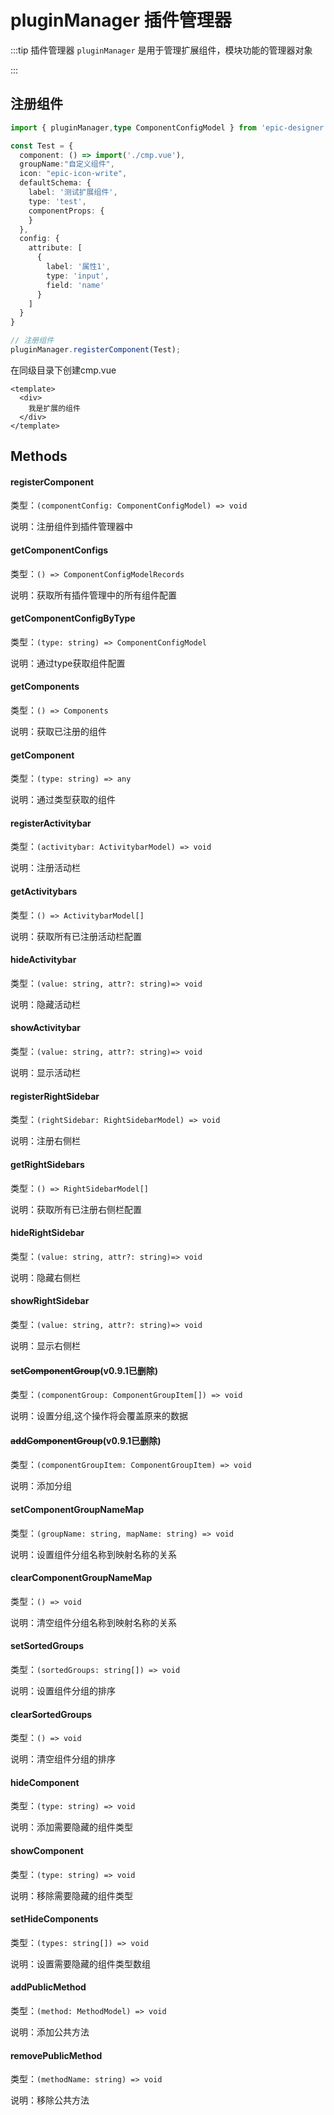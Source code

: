 # pluginManager 插件管理器

:::tip 插件管理器
`pluginManager` 是用于管理扩展组件，模块功能的管理器对象

:::

## 注册组件

```ts
import { pluginManager,type ComponentConfigModel } from 'epic-designer'

const Test = {
  component: () => import('./cmp.vue'),
  groupName:"自定义组件",
  icon: "epic-icon-write",
  defaultSchema: {
    label: '测试扩展组件',
    type: 'test',
    componentProps: {
    }
  },
  config: {
    attribute: [
      {
        label: '属性1',
        type: 'input',
        field: 'name'
      }
    ]
  }
}

// 注册组件
pluginManager.registerComponent(Test);
```

在同级目录下创建cmp.vue 

```vue
<template>
  <div>
  	我是扩展的组件
  </div>
</template>
```



## Methods

#### registerComponent

类型：`(componentConfig: ComponentConfigModel) => void`

说明：注册组件到插件管理器中



#### getComponentConfigs

类型：`() => ComponentConfigModelRecords`

说明：获取所有插件管理中的所有组件配置



#### getComponentConfigByType

类型：`(type: string) => ComponentConfigModel`

说明：通过type获取组件配置



#### getComponents

类型：`() => Components`

说明：获取已注册的组件



#### getComponent

类型：`(type: string) => any`

说明：通过类型获取的组件



#### registerActivitybar

类型：`(activitybar: ActivitybarModel) => void`

说明：注册活动栏



#### getActivitybars

类型：`() => ActivitybarModel[]`

说明：获取所有已注册活动栏配置



#### hideActivitybar

类型：`(value: string, attr?: string)=> void`

说明：隐藏活动栏



#### showActivitybar

类型：`(value: string, attr?: string)=> void`

说明：显示活动栏



#### registerRightSidebar

类型：`(rightSidebar: RightSidebarModel) => void`

说明：注册右侧栏



#### getRightSidebars

类型：`() => RightSidebarModel[]`

说明：获取所有已注册右侧栏配置



#### hideRightSidebar

类型：`(value: string, attr?: string)=> void`

说明：隐藏右侧栏



#### showRightSidebar

类型：`(value: string, attr?: string)=> void`

说明：显示右侧栏



#### ~~setComponentGroup~~(v0.9.1已删除)

类型：`(componentGroup: ComponentGroupItem[]) => void`

说明：设置分组,这个操作将会覆盖原来的数据



#### ~~addComponentGroup~~(v0.9.1已删除)

类型：`(componentGroupItem: ComponentGroupItem) => void`

说明：添加分组

#### setComponentGroupNameMap

类型：`(groupName: string, mapName: string) => void`

说明：设置组件分组名称到映射名称的关系

#### clearComponentGroupNameMap

类型：`() => void`

说明：清空组件分组名称到映射名称的关系

#### setSortedGroups

类型：`(sortedGroups: string[]) => void`

说明：设置组件分组的排序

#### clearSortedGroups

类型：`() => void`

说明：清空组件分组的排序

#### hideComponent

类型：`(type: string) => void`

说明：添加需要隐藏的组件类型

#### showComponent

类型：`(type: string) => void`

说明：移除需要隐藏的组件类型

#### setHideComponents

类型：`(types: string[]) => void`

说明：设置需要隐藏的组件类型数组

#### addPublicMethod

类型：`(method: MethodModel) => void`

说明：添加公共方法

#### removePublicMethod

类型：`(methodName: string) => void`

说明：移除公共方法





